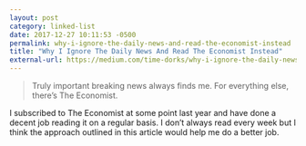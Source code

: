 ```yaml
---
layout: post
category: linked-list
date: 2017-12-27 10:11:53 -0500
permalink: why-i-ignore-the-daily-news-and-read-the-economist-instead
title: "Why I Ignore The Daily News And Read The Economist Instead"
external-url: https://medium.com/time-dorks/why-i-ignore-the-daily-news-and-read-the-economist-instead-and-how-you-can-too-53f4d255efa6
---
```


> Truly important breaking news always finds me. For everything else, there’s The Economist.

I subscribed to The Economist at some point last year and have done a decent job reading it on a regular basis. I don’t always read every week but I think the approach outlined in this article would help me do a better job. 
